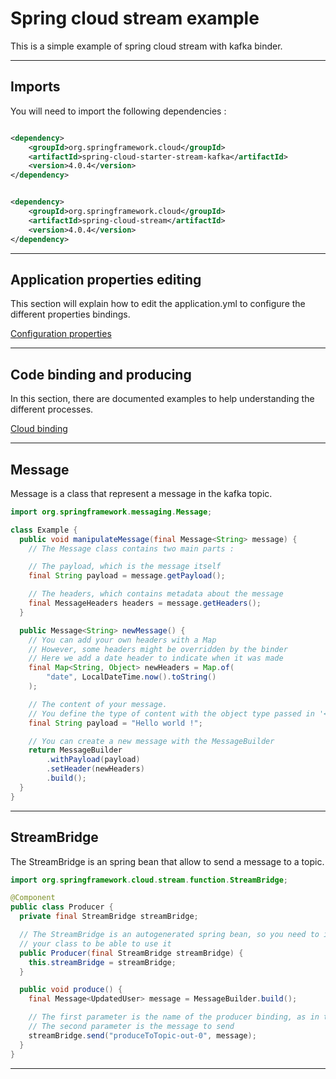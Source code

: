 # Spring cloud stream example

This is a simple example of spring cloud stream with kafka binder.

---

## Imports

You will need to import the following dependencies :

```xml

<dependency>
    <groupId>org.springframework.cloud</groupId>
    <artifactId>spring-cloud-starter-stream-kafka</artifactId>
    <version>4.0.4</version>
</dependency>

```

```xml

<dependency>
    <groupId>org.springframework.cloud</groupId>
    <artifactId>spring-cloud-stream</artifactId>
    <version>4.0.4</version>
</dependency>

 ```

---

## Application properties editing

This section will explain how to edit the application.yml to configure the different properties bindings.

[Configuration properties](configuration_properties.md)

---

## Code binding and producing

In this section, there are documented examples to help understanding the different processes.

[Cloud binding](cloud_binding.md)

---

## Message

Message is a class that represent a message in the kafka topic.

```java
import org.springframework.messaging.Message;

class Example {
  public void manipulateMessage(final Message<String> message) {
    // The Message class contains two main parts :

    // The payload, which is the message itself
    final String payload = message.getPayload();

    // The headers, which contains metadata about the message
    final MessageHeaders headers = message.getHeaders();
  }

  public Message<String> newMessage() {
    // You can add your own headers with a Map
    // However, some headers might be overridden by the binder
    // Here we add a date header to indicate when it was made
    final Map<String, Object> newHeaders = Map.of(
        "date", LocalDateTime.now().toString()
    );

    // The content of your message.
    // You define the type of content with the object type passed in '<>'
    final String payload = "Hello world !";

    // You can create a new message with the MessageBuilder
    return MessageBuilder
        .withPayload(payload)
        .setHeader(newHeaders)
        .build();
  }
}
```

---

## StreamBridge

The StreamBridge is an spring bean that allow to send a message to a topic.

```java
import org.springframework.cloud.stream.function.StreamBridge;

@Component
public class Producer {
  private final StreamBridge streamBridge;

  // The StreamBridge is an autogenerated spring bean, so you need to inject it in
  // your class to be able to use it
  public Producer(final StreamBridge streamBridge) {
    this.streamBridge = streamBridge;
  }

  public void produce() {
    final Message<UpdatedUser> message = MessageBuilder.build();

    // The first parameter is the name of the producer binding, as in the application.yml
    // The second parameter is the message to send
    streamBridge.send("produceToTopic-out-0", message);
  }
}
```

---
